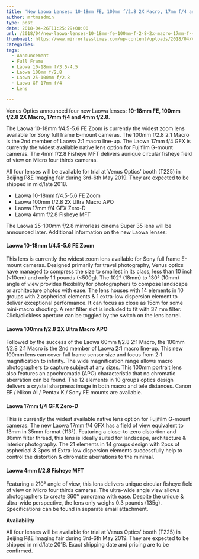 ```yaml
---
title: 'New Laowa Lenses: 10-18mm FE, 100mm f/2.8 2X Macro, 17mm f/4 and 4mm f/2.8'
author: mrtmsadmin
type: post
date: 2018-04-26T11:25:29+00:00
url: /2018/04/new-laowa-lenses-10-18mm-fe-100mm-f-2-8-2x-macro-17mm-f-4-and-4mm-f-2-8/
thumbnail: https://www.mirrorlesstimes.com/wp-content/uploads/2018/04/Venus-Optics-Announced-4-New-Laowa-Lenses.png
categories:
tags:
  - Announcement
  - Full Frame
  - Laowa 10-18mm f/3.5-4.5
  - Laowa 100mm f/2.8
  - Laowa 25-100mm f/2.8
  - Laowa GF 17mm f/4
  - Lens

---
```

Venus Optics announced four new Laowa lenses: **10-18mm FE, 100mm f/2.8 2X Macro, 17mm f/4 and 4mm f/2.8**.

<p class="p1">
  <span class="s1">The Laowa 10-18mm f/4.5-5.6 FE Zoom is currently the widest zoom lens available for Sony full frame E-mount cameras. The 100mm f/2.8 2:1 Macro is the 2nd member of Laowa 2:1 macro line-up. The Laowa 17mm f/4 GFX is currently the widest available native lens option for Fujifilm G-mount cameras. The 4mm f/2.8 Fisheye MFT delivers aunique circular fisheye field of view on Micro four thirds cameras.</span>
</p>

<p class="p1">
  <span class="s1">All four lenses will be available for trial at Venus Optics’ booth (T225) in Beijing P&E Imaging fair during 3rd-6th May 2019. They are expected to be shipped in mid/late 2018.</span><!--more-->
</p>

  * Laowa 10-18mm f/4.5-5.6 FE Zoom
  * Laowa 100mm f/2.8 2X Ultra Macro APO
  * Laowa 17mm f/4 GFX Zero-D
  * Laowa 4mm f/2.8 Fisheye MFT

The Laowa 25-100mm f/2.8 mirrorless cinema Super 35 lens will be announced later. Additional information on the new Laowa lenses:

#### **Laowa 10-18mm f/4.5-5.6 FE Zoom**

This lens is currently the widest zoom lens available for Sony full frame E-mount cameras. Designed primarily for travel photography, Venus optics have managed to compress the size to smallest in its class, less than 10 inch (<10cm) and only 1.1 pounds (<500g). The 102° (18mm) to 130° (10mm) angle of view provides flexibility for photographers to compose landscape or architecture photos with ease. The lens houses with 14 elements in 10 groups with 2 aspherical elements & 1 extra-low dispersion element to deliver exceptional performance. It can focus as close as 15cm for some mini-macro shooting. A rear filter slot is included to fit with 37 mm filter. Click/clickless aperture can be toggled by the switch on the lens barrel.

#### **Laowa 100mm f/2.8 2X Ultra Macro APO**

Followed by the success of the Laowa 60mm f/2.8 2:1 Macro, the 100mm f/2.8 2:1 Macro is the 2nd member of Laowa 2:1 macro line-up. This new 100mm lens can cover full frame sensor size and focus from 2:1 magnification to infinity. The wide magnification range allows macro photographers to capture subject at any sizes. This 100mm portrait lens also features an apochromatic (APO) characteristic that no chromatic aberration can be found. The 12 elements in 10 groups optics design delivers a crystal sharpness image in both macro and tele distances. Canon EF / Nikon AI / Pentax K / Sony FE mounts are available.

#### **Laowa 17mm f/4 GFX Zero-D**

This is currently the widest available native lens option for Fujifilm G-mount cameras. The new Laowa 17mm f/4 GFX has a field of view equivalent to 13mm in 35mm format (113°). Featuring a close-to-zero distortion and 86mm filter thread, this lens is ideally suited for landscape, architecture & interior photography. The 21 elements in 14 groups design with 2pcs of aspherical & 3pcs of Extra-low dispersion elements successfully help to control the distortion & chromatic aberrations to the minimal.

#### Laowa 4mm f/2.8 Fisheye MFT

Featuring a 210° angle of view, this lens delivers unique circular fisheye field of view on Micro four thirds cameras. The ultra-wide angle view allows photographers to create 360° panorama with ease. Despite the unique & ultra-wide perspective, the lens only weighs 0.3 pounds (135g). Specifications can be found in separate email attachment.

**Availability**

All four lenses will be available for trial at Venus Optics’ booth (T225) in Beijing P&E Imaging fair during 3rd-6th May 2019. They are expected to be shipped in mid/late 2018. Exact shipping date and pricing are to be confirmed.